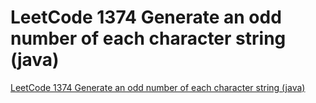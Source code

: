 # LeetCode 1374 Generate an odd number of each character string (java)
[LeetCode 1374 Generate an odd number of each character string (java)](https://aiwithcloud.com/2022/09/19/leetcode_1374_generate_an_odd_number_of_each_character_string_java/)